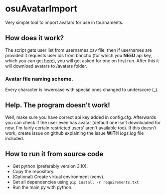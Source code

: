 # osuAvatarImport
Very simple tool to import avatars for use in tournaments.
## How does it work?
The script gets user list from usernames.csv file, then if usernames are provided it requests user ids from bancho (for which you **NEED** api key, which you can get [here](https://osu.ppy.sh/p/api/)), you will get asked for one on first run. After this it will download avatars to /avatars folder.
### Avatar file naming scheme.
Every character is lowercase with special ones changed to underscore (_).
## Help. The program doesn't work!
Well, make sure you have correct api key added in config.cfg. Afterwards you can check if the user even has avatar (default one isn't downloaded for now, I'm fairly certain restricted users' aren't available too). If this doesn't work, create issue on github explaining the issue **WITH** *logs.log* file included.
## How to run it from source code
- Get python (preferably version 3.10).
- Copy the repository.
- (Optional) Create virtual environment (venv).
- Get all dependencies using `pip install -r requirements.txt`
- Run the main.py with python.
